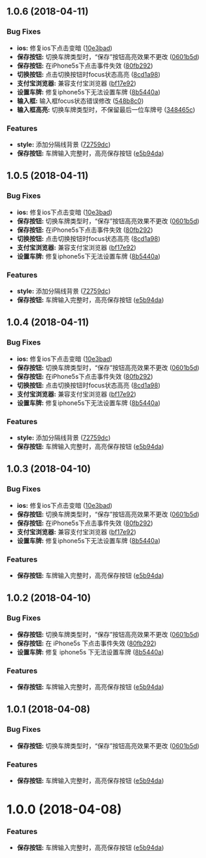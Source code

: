 <a name="1.0.6"></a>
## 1.0.6 (2018-04-11)


### Bug Fixes

* **ios:** 修复ios下点击变暗 ([10e3bad](https://github.com/liaoyinglong/plate-number-input/commit/10e3bad))
* **保存按钮:** 切换车牌类型时，“保存”按钮高亮效果不更改 ([0601b5d](https://github.com/liaoyinglong/plate-number-input/commit/0601b5d))
* **保存按钮:** 在iPhone5s下点击事件失效 ([80fb292](https://github.com/liaoyinglong/plate-number-input/commit/80fb292))
* **切换按钮:** 点击切换按钮时focus状态高亮 ([8cd1a98](https://github.com/liaoyinglong/plate-number-input/commit/8cd1a98))
* **支付宝浏览器:** 兼容支付宝浏览器 ([bf17e92](https://github.com/liaoyinglong/plate-number-input/commit/bf17e92))
* **设置车牌:** 修复iphone5s下无法设置车牌 ([8b5440a](https://github.com/liaoyinglong/plate-number-input/commit/8b5440a))
* **输入框:** 输入框focus状态错误修改 ([548b8c0](https://github.com/liaoyinglong/plate-number-input/commit/548b8c0))
* **输入框高亮:** 切换车牌类型时，不保留最后一位车牌号 ([348465c](https://github.com/liaoyinglong/plate-number-input/commit/348465c))


### Features

* **style:** 添加分隔线背景 ([72759dc](https://github.com/liaoyinglong/plate-number-input/commit/72759dc))
* **保存按钮:** 车牌输入完整时，高亮保存按钮 ([e5b94da](https://github.com/liaoyinglong/plate-number-input/commit/e5b94da))



<a name="1.0.5"></a>
## 1.0.5 (2018-04-11)


### Bug Fixes

* **ios:** 修复ios下点击变暗 ([10e3bad](https://github.com/liaoyinglong/plate-number-input/commit/10e3bad))
* **保存按钮:** 切换车牌类型时，“保存”按钮高亮效果不更改 ([0601b5d](https://github.com/liaoyinglong/plate-number-input/commit/0601b5d))
* **保存按钮:** 在iPhone5s下点击事件失效 ([80fb292](https://github.com/liaoyinglong/plate-number-input/commit/80fb292))
* **切换按钮:** 点击切换按钮时focus状态高亮 ([8cd1a98](https://github.com/liaoyinglong/plate-number-input/commit/8cd1a98))
* **支付宝浏览器:** 兼容支付宝浏览器 ([bf17e92](https://github.com/liaoyinglong/plate-number-input/commit/bf17e92))
* **设置车牌:** 修复iphone5s下无法设置车牌 ([8b5440a](https://github.com/liaoyinglong/plate-number-input/commit/8b5440a))


### Features

* **style:** 添加分隔线背景 ([72759dc](https://github.com/liaoyinglong/plate-number-input/commit/72759dc))
* **保存按钮:** 车牌输入完整时，高亮保存按钮 ([e5b94da](https://github.com/liaoyinglong/plate-number-input/commit/e5b94da))



<a name="1.0.4"></a>
## 1.0.4 (2018-04-11)


### Bug Fixes

* **ios:** 修复ios下点击变暗 ([10e3bad](https://github.com/liaoyinglong/plate-number-input/commit/10e3bad))
* **保存按钮:** 切换车牌类型时，“保存”按钮高亮效果不更改 ([0601b5d](https://github.com/liaoyinglong/plate-number-input/commit/0601b5d))
* **保存按钮:** 在iPhone5s下点击事件失效 ([80fb292](https://github.com/liaoyinglong/plate-number-input/commit/80fb292))
* **切换按钮:** 点击切换按钮时focus状态高亮 ([8cd1a98](https://github.com/liaoyinglong/plate-number-input/commit/8cd1a98))
* **支付宝浏览器:** 兼容支付宝浏览器 ([bf17e92](https://github.com/liaoyinglong/plate-number-input/commit/bf17e92))
* **设置车牌:** 修复iphone5s下无法设置车牌 ([8b5440a](https://github.com/liaoyinglong/plate-number-input/commit/8b5440a))


### Features

* **style:** 添加分隔线背景 ([72759dc](https://github.com/liaoyinglong/plate-number-input/commit/72759dc))
* **保存按钮:** 车牌输入完整时，高亮保存按钮 ([e5b94da](https://github.com/liaoyinglong/plate-number-input/commit/e5b94da))



<a name="1.0.3"></a>
## 1.0.3 (2018-04-10)


### Bug Fixes

* **ios:** 修复ios下点击变暗 ([10e3bad](https://github.com/liaoyinglong/plate-number-input/commit/10e3bad))
* **保存按钮:** 切换车牌类型时，“保存”按钮高亮效果不更改 ([0601b5d](https://github.com/liaoyinglong/plate-number-input/commit/0601b5d))
* **保存按钮:** 在iPhone5s下点击事件失效 ([80fb292](https://github.com/liaoyinglong/plate-number-input/commit/80fb292))
* **支付宝浏览器:** 兼容支付宝浏览器 ([bf17e92](https://github.com/liaoyinglong/plate-number-input/commit/bf17e92))
* **设置车牌:** 修复iphone5s下无法设置车牌 ([8b5440a](https://github.com/liaoyinglong/plate-number-input/commit/8b5440a))


### Features

* **保存按钮:** 车牌输入完整时，高亮保存按钮 ([e5b94da](https://github.com/liaoyinglong/plate-number-input/commit/e5b94da))



<a name="1.0.2"></a>

## 1.0.2 (2018-04-10)

### Bug Fixes

* **保存按钮:** 切换车牌类型时，“保存”按钮高亮效果不更改 ([0601b5d](https://github.com/liaoyinglong/plate-number-input/commit/0601b5d))
* **保存按钮:** 在 iPhone5s 下点击事件失效 ([80fb292](https://github.com/liaoyinglong/plate-number-input/commit/80fb292))
* **设置车牌:** 修复 iphone5s 下无法设置车牌 ([8b5440a](https://github.com/liaoyinglong/plate-number-input/commit/8b5440a))

### Features

* **保存按钮:** 车牌输入完整时，高亮保存按钮 ([e5b94da](https://github.com/liaoyinglong/plate-number-input/commit/e5b94da))

<a name="1.0.1"></a>

## 1.0.1 (2018-04-08)

### Bug Fixes

* **保存按钮:** 切换车牌类型时，“保存”按钮高亮效果不更改 ([0601b5d](https://github.com/liaoyinglong/plate-number-input/commit/0601b5d))

### Features

* **保存按钮:** 车牌输入完整时，高亮保存按钮 ([e5b94da](https://github.com/liaoyinglong/plate-number-input/commit/e5b94da))

<a name="1.0.0"></a>

# 1.0.0 (2018-04-08)

### Features

* **保存按钮:** 车牌输入完整时，高亮保存按钮 ([e5b94da](https://github.com/liaoyinglong/plate-number-input/commit/e5b94da))
